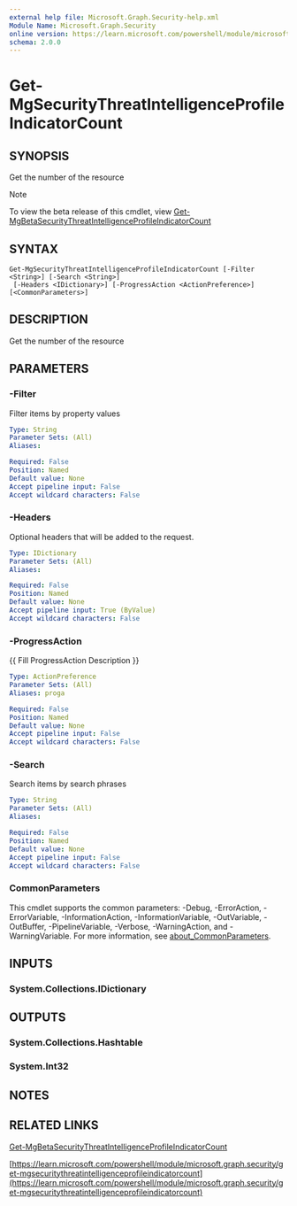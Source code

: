 ```yaml
---
external help file: Microsoft.Graph.Security-help.xml
Module Name: Microsoft.Graph.Security
online version: https://learn.microsoft.com/powershell/module/microsoft.graph.security/get-mgsecuritythreatintelligenceprofileindicatorcount
schema: 2.0.0
---
```


# Get-MgSecurityThreatIntelligenceProfileIndicatorCount

## SYNOPSIS
Get the number of the resource

> [!NOTE]
> To view the beta release of this cmdlet, view [Get-MgBetaSecurityThreatIntelligenceProfileIndicatorCount](/powershell/module/Microsoft.Graph.Beta.Security/Get-MgBetaSecurityThreatIntelligenceProfileIndicatorCount?view=graph-powershell-beta)

## SYNTAX

```
Get-MgSecurityThreatIntelligenceProfileIndicatorCount [-Filter <String>] [-Search <String>]
 [-Headers <IDictionary>] [-ProgressAction <ActionPreference>] [<CommonParameters>]
```

## DESCRIPTION
Get the number of the resource

## PARAMETERS

### -Filter
Filter items by property values

```yaml
Type: String
Parameter Sets: (All)
Aliases:

Required: False
Position: Named
Default value: None
Accept pipeline input: False
Accept wildcard characters: False
```

### -Headers
Optional headers that will be added to the request.

```yaml
Type: IDictionary
Parameter Sets: (All)
Aliases:

Required: False
Position: Named
Default value: None
Accept pipeline input: True (ByValue)
Accept wildcard characters: False
```

### -ProgressAction
{{ Fill ProgressAction Description }}

```yaml
Type: ActionPreference
Parameter Sets: (All)
Aliases: proga

Required: False
Position: Named
Default value: None
Accept pipeline input: False
Accept wildcard characters: False
```

### -Search
Search items by search phrases

```yaml
Type: String
Parameter Sets: (All)
Aliases:

Required: False
Position: Named
Default value: None
Accept pipeline input: False
Accept wildcard characters: False
```

### CommonParameters
This cmdlet supports the common parameters: -Debug, -ErrorAction, -ErrorVariable, -InformationAction, -InformationVariable, -OutVariable, -OutBuffer, -PipelineVariable, -Verbose, -WarningAction, and -WarningVariable. For more information, see [about_CommonParameters](http://go.microsoft.com/fwlink/?LinkID=113216).

## INPUTS

### System.Collections.IDictionary
## OUTPUTS

### System.Collections.Hashtable
### System.Int32
## NOTES

## RELATED LINKS
[Get-MgBetaSecurityThreatIntelligenceProfileIndicatorCount](/powershell/module/Microsoft.Graph.Beta.Security/Get-MgBetaSecurityThreatIntelligenceProfileIndicatorCount?view=graph-powershell-beta)

[https://learn.microsoft.com/powershell/module/microsoft.graph.security/get-mgsecuritythreatintelligenceprofileindicatorcount](https://learn.microsoft.com/powershell/module/microsoft.graph.security/get-mgsecuritythreatintelligenceprofileindicatorcount)





